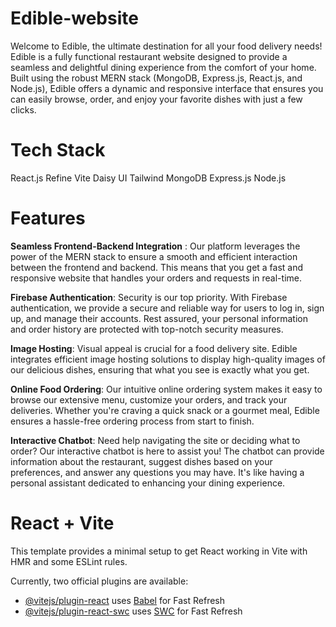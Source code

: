 # Edible-website
Welcome to Edible, the ultimate destination for all your food delivery needs! Edible is a fully functional restaurant website designed to provide a seamless and delightful dining experience from the comfort of your home. Built using the robust MERN stack (MongoDB, Express.js, React.js, and Node.js), Edible offers a dynamic and responsive interface that ensures you can easily browse, order, and enjoy your favorite dishes with just a few clicks.

# Tech Stack
React.js
Refine
Vite
Daisy UI Tailwind
MongoDB
Express.js
Node.js

# Features
**Seamless Frontend-Backend Integration** : Our platform leverages the power of the MERN stack to ensure a smooth and efficient interaction between the frontend and backend. This means that you get a fast and responsive website that handles your orders and requests in real-time.

**Firebase Authentication**: Security is our top priority. With Firebase authentication, we provide a secure and reliable way for users to log in, sign up, and manage their accounts. Rest assured, your personal information and order history are protected with top-notch security measures.

**Image Hosting**: Visual appeal is crucial for a food delivery site. Edible integrates efficient image hosting solutions to display high-quality images of our delicious dishes, ensuring that what you see is exactly what you get.

**Online Food Ordering**: Our intuitive online ordering system makes it easy to browse our extensive menu, customize your orders, and track your deliveries. Whether you're craving a quick snack or a gourmet meal, Edible ensures a hassle-free ordering process from start to finish.

**Interactive Chatbot**: Need help navigating the site or deciding what to order? Our interactive chatbot is here to assist you! The chatbot can provide information about the restaurant, suggest dishes based on your preferences, and answer any questions you may have. It's like having a personal assistant dedicated to enhancing your dining experience.

# React + Vite

This template provides a minimal setup to get React working in Vite with HMR and some ESLint rules.

Currently, two official plugins are available:

- [@vitejs/plugin-react](https://github.com/vitejs/vite-plugin-react/blob/main/packages/plugin-react/README.md) uses [Babel](https://babeljs.io/) for Fast Refresh
- [@vitejs/plugin-react-swc](https://github.com/vitejs/vite-plugin-react-swc) uses [SWC](https://swc.rs/) for Fast Refresh

